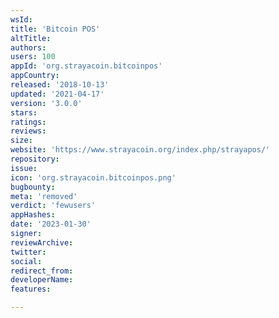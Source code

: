 ```yaml
---
wsId: 
title: 'Bitcoin POS'
altTitle: 
authors: 
users: 100
appId: 'org.strayacoin.bitcoinpos'
appCountry: 
released: '2018-10-13'
updated: '2021-04-17'
version: '3.0.0'
stars: 
ratings: 
reviews: 
size: 
website: 'https://www.strayacoin.org/index.php/strayapos/'
repository: 
issue: 
icon: 'org.strayacoin.bitcoinpos.png'
bugbounty: 
meta: 'removed'
verdict: 'fewusers'
appHashes: 
date: '2023-01-30'
signer: 
reviewArchive: 
twitter: 
social: 
redirect_from: 
developerName: 
features: 

---
```


